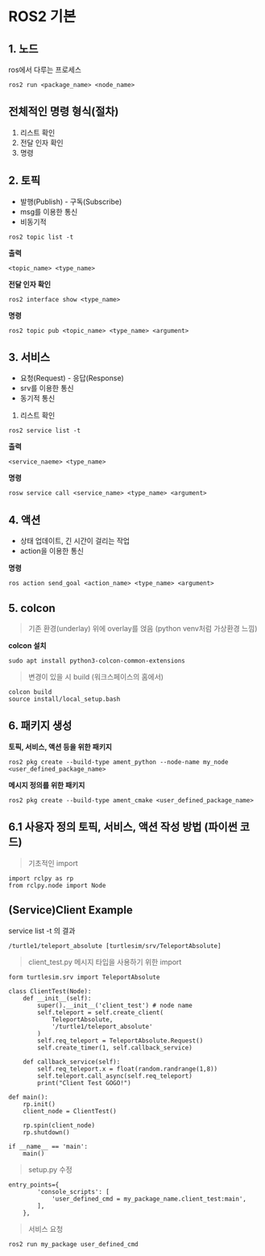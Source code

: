 # ROS2 기본

## 1. 노드
ros에서 다루는 프로세스
```
ros2 run <package_name> <node_name>
```

## 전체적인 명령 형식(절차)
1. 리스트 확인
2. 전달 인자 확인
3. 명령

## 2. 토픽
* 발행(Publish) - 구독(Subscribe)
* msg를 이용한 통신
* 비동기적
```
ros2 topic list -t
```
**출력**
```
<topic_name> <type_name>
```
**전달 인자 확인**
```
ros2 interface show <type_name>
```
**명령**
```
ros2 topic pub <topic_name> <type_name> <argument>
```

## 3. 서비스
* 요청(Request) - 응답(Response)
* srv를 이용한 통신
* 동기적 통신

1. 리스트 확인
```
ros2 service list -t
```
**출력**
```
<service_naeme> <type_name>
```
**명령**
```
rosw service call <service_name> <type_name> <argument>
```

## 4. 액션
* 상태 업데이트, 긴 시간이 걸리는 작업
* action을 이용한 통신

**명령**
```
ros action send_goal <action_name> <type_name> <argument>
```


## 5. colcon
> 기존 환경(underlay) 위에 overlay를 얹음 (python venv처럼 가상환경 느낌)

**colcon 설치**
```
sudo apt install python3-colcon-common-extensions
```
> 변경이 있을 시 build (워크스페이스의 홈에서)
```
colcon build
source install/local_setup.bash
```

## 6. 패키지 생성
**토픽, 서비스, 액션 등을 위한 패키지**
```
ros2 pkg create --build-type ament_python --node-name my_node <user_defined_package_name>
```
**메시지 정의를 위한 패키지**
```
ros2 pkg create --build-type ament_cmake <user_defined_package_name>
```

## 6.1 사용자 정의 토픽, 서비스, 액션 작성 방법 (파이썬 코드)
> 기초적인 import
```
import rclpy as rp
from rclpy.node import Node
```

## (Service)Client Example
service list -t 의 결과
```
/turtle1/teleport_absolute [turtlesim/srv/TeleportAbsolute]
```

> client_test.py
> 메시지 타입을 사용하기 위한 import
```
form turtlesim.srv import TeleportAbsolute
```

```
class ClientTest(Node):
    def __init__(self):
        super().__init__('client_test') # node name
        self.teleport = self.create_client(
            TeleportAbsolute,
            '/turtle1/teleport_absolute'
        )
        self.req_teleport = TeleportAbsolute.Request()
        self.create_timer(1, self.callback_service)
        
    def callback_service(self):        
        self.req_teleport.x = float(random.randrange(1,8))
        self.teleport.call_async(self.req_teleport)
        print("Client Test GOGO!")
    
def main():
    rp.init()
    client_node = ClientTest()
    
    rp.spin(client_node)
    rp.shutdown()

if __name__ == 'main':
    main()
```

> setup.py 수정
```
entry_points={
        'console_scripts': [
            'user_defined_cmd = my_package_name.client_test:main',
        ],
    },
```

> 서비스 요청
```
ros2 run my_package user_defined_cmd
```
